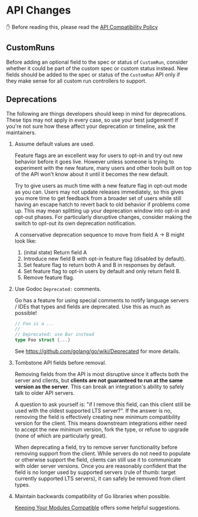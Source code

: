 # API Changes

✋ Before reading this, please read the
[API Compatibility Policy](../../api_compatibility_policy.md)

## CustomRuns

Before adding an optional field to the spec or status of `CustomRun`,
consider whether it could be part of the custom spec or custom status instead.
New fields should be added to the spec or status of the `CustomRun` API only if they
make sense for all custom run controllers to support.

## Deprecations

The following are things developers should keep in mind for deprecations. These
tips may not apply in every case, so use your best judgement! If you're not sure
how these affect your deprecation or timeline, ask the maintainers.

1. Assume default values are used.

   Feature flags are an excellent way for users to opt-in and try out new
   behavior before it goes live. However unless someone is trying to experiment
   with the new feature, many users and other tools built on top of the API
   won't know about it until it becomes the new default.

   Try to give users as much time with a new feature flag in opt-out mode as you
   can. Users may not update releases immediately, so this gives you more time
   to get feedback from a broader set of users while still having an escape
   hatch to revert back to old behavior if problems come up. This may mean
   splitting up your deprecation window into opt-in and opt-out phases. For
   particularly disruptive changes, consider making the switch to opt-out its
   own deprecation notification.

   A conservative deprecation sequence to move from field A -> B might look
   like:

   1. (inital state) Return field A
   2. Introduce new field B with opt-in feature flag (disabled by default).
   3. Set feature flag to return both A and B in responses by default.
   4. Set feature flag to opt-in users by default and only return field B.
   5. Remove feature flag.

2. Use Godoc `Deprecated:` comments.

   Go has a feature for using special comments to notify language servers / IDEs
   that types and fields are deprecated. Use this as much as possible!

   ```go
   // Foo is a ...
   //
   // Deprecated: use Bar instead
   type Foo struct {...}
   ```

   See https://github.com/golang/go/wiki/Deprecated for more details.

3. Tombstone API fields before removal.

   Removing fields from the API is most disruptive since it affects both the
   server and clients, but **clients are not guaranteed to run at the same
   version as the server**. This can break an integration's ability to safely
   talk to older API servers.

   A question to ask yourself is: "if I remove this field, can this client still
   be used with the oldest supported LTS server?". If the answer is no, removing
   the field is effectively creating new minimum compatibility version for the
   client. This means downstream integrations either need to accept the new
   minimum version, fork the type, or refuse to upgrade (none of which are
   particularly great).

   When deprecating a field, try to remove server functionality before removing
   support from the client. While servers do not need to populate or otherwise
   support the field, clients can still use it to communicate with older server
   versions. Once you are reasonably confident that the field is no longer used
   by supported servers (rule of thumb: target currently supported LTS servers),
   it can safely be removed from client types.

4. Maintain backwards compatibility of Go libraries when possible.

   [Keeping Your Modules Compatible](https://go.dev/blog/module-compatibility)
   offers some helpful suggestions.
